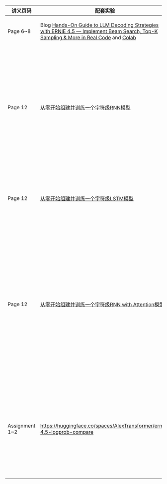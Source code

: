 | 讲义页码       | 配套实验        | 简介                          |
|------------|--------------------|-----------------------------------------|
| Page 6~8   | Blog [Hands-On Guide to LLM Decoding Strategies with ERNIE 4.5 — Implement Beam Search, Top-K Sampling & More in Real Code](https://medium.com/@alex_paddleocr/hands-on-guide-to-llm-decoding-strategies-with-ernie-4-5-d35bb90e1c80) and [Colab](https://colab.research.google.com/drive/1BVUNRkQTRskQiMoZAbcuJE_EO5pOXX5F?usp=sharing) | 介绍LLM的四种解码策略，以及在什么场景适用 |
| Page 12    | [从零开始组建并训练一个字符级RNN模型](https://aistudio.baidu.com/projectdetail/9511180)                                                                                                                     | 为了跟Transformer-based的LLM生成文字任务对应，在小型语料《了不起的盖茨比》上，以预测下一个字符的方式训练了一个经典的RNN模型，并展示RNN的局限性：不能捕捉长距离依赖，串行计算无法充分利用GPU。 |
| Page 12    | [从零开始组建并训练一个字符级LSTM模型](https://aistudio.baidu.com/projectdetail/9518356)                                                                                                                                                | LSTM通过门控机制控制信息流动，解决了传统RNN的梯度消失/爆炸问题，提升了长距离捕获依赖关系的能力 |
| Page 12    | [从零开始组建并训练一个字符级RNN with Attention模型](https://aistudio.baidu.com/projectdetail/9521997)                                                                                                                                                | 传统的编码器-解码器模型在处理长序列时存在信息瓶颈问题——整个输入序列被压缩成一个固定长度的向量，导致信息丢失。Bahdanau Attention通过动态关注输入序列的不同部分，解决了这个问题。RNN+Attention能够有效学习字符间的复杂依赖关系，生成更加连贯和有意义的文本！ |
| Assignment 1~2 | https://huggingface.co/spaces/AlexTransformer/ernie-4.5-logprob-compare                                                                                                                                   |总对数概率：单个词条对数概率之和, 衡量整个序列中模型的整体置信度。基础模型可能更擅长处理通用语言，指令调优模型可能更擅长处理特定任务，不同模型对不同类型的文本有不同的优势  |
